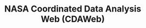 ---
description: 'The NASA/GSFC Space Physics Data Facility (SPDF) bring you a new, World-Wide-Web-based
  system for viewing essentially ANY data produced in Common Data Format/CDF with
  the ISTP/IACG Guidelines. CDAWeb, the Coordinated Data Analysis (Workshop) Web,
  supports interactive plotting of variables from multiple instruments on multiple
  investigations simultaneously on arbitrary, user-defined time-scales. It also supports
  data retrieval in both CDF or ASCII format. '
notes: 'A database compiling many observing platforms


  Programmatic access (through SPEDAS, pySPEDAS, pysatNASA, SunPy)'
relationships_to_other_tools: Visualization web service for virtually any SPDF data
shortname: cdaweb
thumbnail_url: https://upload.wikimedia.org/wikipedia/commons/e/e5/NASA_logo.svg
timestamp: Fri, 11 Feb 2022 14:20:49 GMT
title: NASA Coordinated Data Analysis Web (CDAWeb)
type: database
uuid: ecb85a68-c795-4129-bdc2-c409dbda0412
website_link: https://cdaweb.gsfc.nasa.gov/index.html/
---